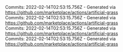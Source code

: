 Commits: 2022-02-14T02:53:15.756Z - Generated via https://github.com/marketplace/actions/artificial-grass
<br>
Commits: 2022-02-14T02:53:15.756Z - Generated via https://github.com/marketplace/actions/artificial-grass
<br>
Commits: 2022-02-14T02:53:15.756Z - Generated via https://github.com/marketplace/actions/artificial-grass
<br>
Commits: 2022-02-14T02:53:15.756Z - Generated via https://github.com/marketplace/actions/artificial-grass
<br>
